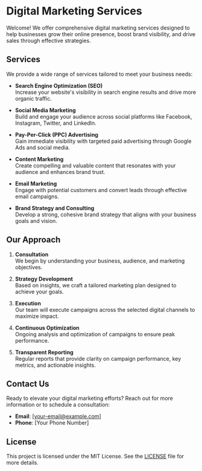 # Digital Marketing Services

Welcome! We offer comprehensive digital marketing services designed to help businesses grow their online presence, boost brand visibility, and drive sales through effective strategies.

## Services

We provide a wide range of services tailored to meet your business needs:

- **Search Engine Optimization (SEO)**  
  Increase your website's visibility in search engine results and drive more organic traffic.

- **Social Media Marketing**  
  Build and engage your audience across social platforms like Facebook, Instagram, Twitter, and LinkedIn.

- **Pay-Per-Click (PPC) Advertising**  
  Gain immediate visibility with targeted paid advertising through Google Ads and social media.

- **Content Marketing**  
  Create compelling and valuable content that resonates with your audience and enhances brand trust.

- **Email Marketing**  
  Engage with potential customers and convert leads through effective email campaigns.

- **Brand Strategy and Consulting**  
  Develop a strong, cohesive brand strategy that aligns with your business goals and vision.

## Our Approach

1. **Consultation**  
   We begin by understanding your business, audience, and marketing objectives.

2. **Strategy Development**  
   Based on insights, we craft a tailored marketing plan designed to achieve your goals.

3. **Execution**  
   Our team will execute campaigns across the selected digital channels to maximize impact.

4. **Continuous Optimization**  
   Ongoing analysis and optimization of campaigns to ensure peak performance.

5. **Transparent Reporting**  
   Regular reports that provide clarity on campaign performance, key metrics, and actionable insights.

## Contact Us

Ready to elevate your digital marketing efforts? Reach out for more information or to schedule a consultation:

- **Email**: [your-email@example.com]
- **Phone**: [Your Phone Number]

## License

This project is licensed under the MIT License. See the [LICENSE](LICENSE) file for more details.
